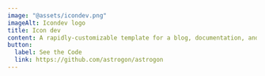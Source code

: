 ```yaml
---
image: "@assets/icondev.png"
imageAlt: Icondev logo
title: Icon dev
content: A rapidly-customizable template for a blog, documentation, and more.
button:
  label: See the Code
  link: https://github.com/astrogon/astrogon
---
```

